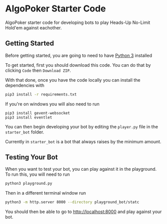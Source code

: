 # AlgoPoker Starter Code

AlgoPoker starter code for developing bots to play Heads-Up No-Limit Hold'em against eachother.

## Getting Started

Before getting started, you are going to need to have [Python 3](https://www.python.org/downloads/) installed

To get started, first you should download this code. You can do that by clicking `Code` then `Download ZIP`.

With that done, once you have the code locally you can install the dependencies with

```sh
pip3 install -r requirements.txt
```

If you're on windows you will also need to run

```
pip3 install gevent-websocket
pip3 install eventlet
```

You can then begin developing your bot by editing the `player.py` file in the `starter_bot` folder.

Currently in `starter_bot` is a bot that always raises by the minimum amount.

## Testing Your Bot

When you want to test your bot, you can play against it in the playground. To run this, you will need to run

```sh
python3 playground.py
```

Then in a different terminal window run

```sh
python3 -m http.server 8000 --directory playground_bot/statc
```

You should then be able to go to [http://localhost:8000](http://localhost:8000) and play against your bot.
